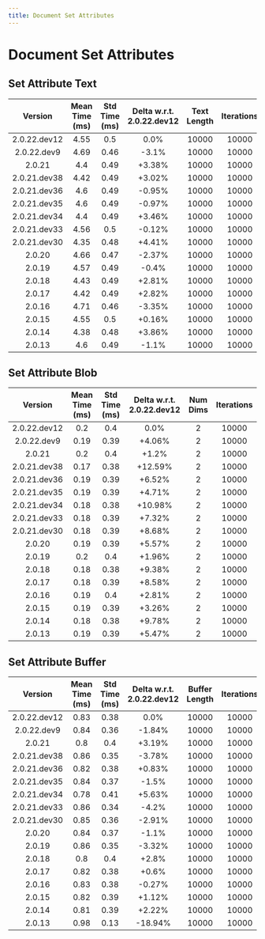 ```yaml
---
title: Document Set Attributes
---
```

# Document Set Attributes

## Set Attribute Text

| Version | Mean Time (ms) | Std Time (ms) | Delta w.r.t. 2.0.22.dev12 | Text Length | Iterations |
| :---: | :---: | :---: | :---: | :---: | :---: |
| 2.0.22.dev12 | 4.55 | 0.5 | 0.0% | 10000 | 10000 |
| 2.0.22.dev9 | 4.69 | 0.46 | -3.1% | 10000 | 10000 |
| 2.0.21 | 4.4 | 0.49 | +3.38% | 10000 | 10000 |
| 2.0.21.dev38 | 4.42 | 0.49 | +3.02% | 10000 | 10000 |
| 2.0.21.dev36 | 4.6 | 0.49 | -0.95% | 10000 | 10000 |
| 2.0.21.dev35 | 4.6 | 0.49 | -0.97% | 10000 | 10000 |
| 2.0.21.dev34 | 4.4 | 0.49 | +3.46% | 10000 | 10000 |
| 2.0.21.dev33 | 4.56 | 0.5 | -0.12% | 10000 | 10000 |
| 2.0.21.dev30 | 4.35 | 0.48 | +4.41% | 10000 | 10000 |
| 2.0.20 | 4.66 | 0.47 | -2.37% | 10000 | 10000 |
| 2.0.19 | 4.57 | 0.49 | -0.4% | 10000 | 10000 |
| 2.0.18 | 4.43 | 0.49 | +2.81% | 10000 | 10000 |
| 2.0.17 | 4.42 | 0.49 | +2.82% | 10000 | 10000 |
| 2.0.16 | 4.71 | 0.46 | -3.35% | 10000 | 10000 |
| 2.0.15 | 4.55 | 0.5 | +0.16% | 10000 | 10000 |
| 2.0.14 | 4.38 | 0.48 | +3.86% | 10000 | 10000 |
| 2.0.13 | 4.6 | 0.49 | -1.1% | 10000 | 10000 |
## Set Attribute Blob

| Version | Mean Time (ms) | Std Time (ms) | Delta w.r.t. 2.0.22.dev12 | Num Dims | Iterations |
| :---: | :---: | :---: | :---: | :---: | :---: |
| 2.0.22.dev12 | 0.2 | 0.4 | 0.0% | 2 | 10000 |
| 2.0.22.dev9 | 0.19 | 0.39 | +4.06% | 2 | 10000 |
| 2.0.21 | 0.2 | 0.4 | +1.2% | 2 | 10000 |
| 2.0.21.dev38 | 0.17 | 0.38 | +12.59% | 2 | 10000 |
| 2.0.21.dev36 | 0.19 | 0.39 | +6.52% | 2 | 10000 |
| 2.0.21.dev35 | 0.19 | 0.39 | +4.71% | 2 | 10000 |
| 2.0.21.dev34 | 0.18 | 0.38 | +10.98% | 2 | 10000 |
| 2.0.21.dev33 | 0.18 | 0.39 | +7.32% | 2 | 10000 |
| 2.0.21.dev30 | 0.18 | 0.39 | +8.68% | 2 | 10000 |
| 2.0.20 | 0.19 | 0.39 | +5.57% | 2 | 10000 |
| 2.0.19 | 0.2 | 0.4 | +1.96% | 2 | 10000 |
| 2.0.18 | 0.18 | 0.38 | +9.38% | 2 | 10000 |
| 2.0.17 | 0.18 | 0.39 | +8.58% | 2 | 10000 |
| 2.0.16 | 0.19 | 0.4 | +2.81% | 2 | 10000 |
| 2.0.15 | 0.19 | 0.39 | +3.26% | 2 | 10000 |
| 2.0.14 | 0.18 | 0.38 | +9.78% | 2 | 10000 |
| 2.0.13 | 0.19 | 0.39 | +5.47% | 2 | 10000 |
## Set Attribute Buffer

| Version | Mean Time (ms) | Std Time (ms) | Delta w.r.t. 2.0.22.dev12 | Buffer Length | Iterations |
| :---: | :---: | :---: | :---: | :---: | :---: |
| 2.0.22.dev12 | 0.83 | 0.38 | 0.0% | 10000 | 10000 |
| 2.0.22.dev9 | 0.84 | 0.36 | -1.84% | 10000 | 10000 |
| 2.0.21 | 0.8 | 0.4 | +3.19% | 10000 | 10000 |
| 2.0.21.dev38 | 0.86 | 0.35 | -3.78% | 10000 | 10000 |
| 2.0.21.dev36 | 0.82 | 0.38 | +0.83% | 10000 | 10000 |
| 2.0.21.dev35 | 0.84 | 0.37 | -1.5% | 10000 | 10000 |
| 2.0.21.dev34 | 0.78 | 0.41 | +5.63% | 10000 | 10000 |
| 2.0.21.dev33 | 0.86 | 0.34 | -4.2% | 10000 | 10000 |
| 2.0.21.dev30 | 0.85 | 0.36 | -2.91% | 10000 | 10000 |
| 2.0.20 | 0.84 | 0.37 | -1.1% | 10000 | 10000 |
| 2.0.19 | 0.86 | 0.35 | -3.32% | 10000 | 10000 |
| 2.0.18 | 0.8 | 0.4 | +2.8% | 10000 | 10000 |
| 2.0.17 | 0.82 | 0.38 | +0.6% | 10000 | 10000 |
| 2.0.16 | 0.83 | 0.38 | -0.27% | 10000 | 10000 |
| 2.0.15 | 0.82 | 0.39 | +1.12% | 10000 | 10000 |
| 2.0.14 | 0.81 | 0.39 | +2.22% | 10000 | 10000 |
| 2.0.13 | 0.98 | 0.13 | -18.94% | 10000 | 10000 |
